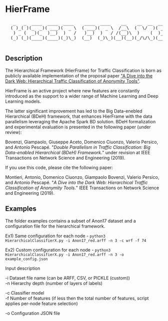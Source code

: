 HierFrame
======================

<pre>
   _   _  ____  ____  ____    ____  ____    __    __  __  ____  
  ( )_( )(_  _)( ___)(  _ \  ( ___)(  _ \  /__\  (  \/  )( ___)  
   ) _ (  _)(_  )__)  )   /   )__)  )   / /(__)\  )    (  )__)  
  (_) (_)(____)(____)(_)\_)  (__)  (_)\_)(__)(__)(_/\/\_)(____)  

</pre>

## Description

The Hierarchical Framework (HierFrame) for Traffic Classification is born as publicly available implementation of the proposal paper ["A Dive into the Dark Web: Hierarchical Traffic Classification of Anonymity Tools"](https://ieeexplore.ieee.org/document/8663403).

HierFrame is an active project where new features are constantly introduced
as the support to a wider range of Machine Learning and Deep Learning models.

The latter significant improvement has led to the Big Data-enebled Hierarchical (BDeH) framework, that enhances HierFrame with the data parallelism leveraging the Apache Spark BD solution.
BDeH formalization and experimental evaluation is presented in the following paper (under review):

Bovenzi, Giampaolo, Giuseppe Aceto, Domenico Ciuonzo, Valerio Persico, and Antonio Pescapé. "_Double Parallelism in Traffic Classification: Big Data-enabled Hierarchical (BDeH) Framework._" under revision at IEEE Transactions on Network Science and Engineering (2019).

If you use this code, please cite the following paper:

Montieri, Antonio, Domenico Ciuonzo, Giampaolo Bovenzi, Valerio Persico, and Antonio Pescapé. "_A Dive into the Dark Web: Hierarchical Traffic Classification of Anonymity Tools._" IEEE Transactions on Network Science and Engineering (2019).

## Examples

The folder examples contains a subset of Anon17 dataset and a configuration file for the hierarchical framework.

Ex1) Same configuration for each node - `python3 HierarchicalClassifierX.py -i Anon17_red.arff -n 3 -c wrf -f 74`

Ex2) Custom configuration for each node - `python3 HierarchicalClassifierX.py -i Anon17_red.arff -n 3 -o example_config.json`

Input description

-i Dataset file name (can be ARFF, CSV, or PICKLE (custom))  
-n Hierarchy depth (number of layers of labels)

-c Classifier model  
-f Number of features (if less then the total number of features, script applies per-node feature selection)

-o Configuration JSON file
